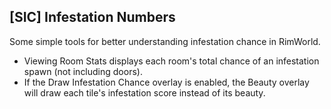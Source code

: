 ## [SIC] Infestation Numbers
Some simple tools for better understanding infestation chance in RimWorld.

- Viewing Room Stats displays each room's total chance of an infestation spawn (not including doors).
- If the Draw Infestation Chance overlay is enabled, the Beauty overlay will draw each tile's infestation score instead of its beauty.
